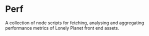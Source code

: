 Perf
====

A collection of node scripts for fetching, analysing and aggregating performance metrics of Lonely Planet front end assets.
